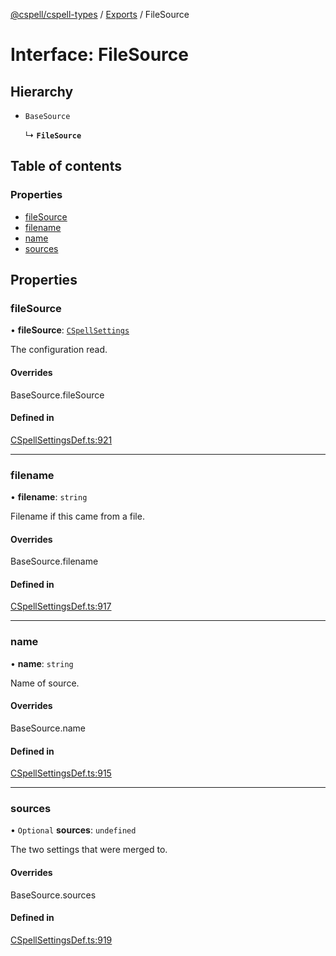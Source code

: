 [@cspell/cspell-types](../README.md) / [Exports](../modules.md) / FileSource

# Interface: FileSource

## Hierarchy

- `BaseSource`

  ↳ **`FileSource`**

## Table of contents

### Properties

- [fileSource](FileSource.md#filesource)
- [filename](FileSource.md#filename)
- [name](FileSource.md#name)
- [sources](FileSource.md#sources)

## Properties

### fileSource

• **fileSource**: [`CSpellSettings`](CSpellSettings.md)

The configuration read.

#### Overrides

BaseSource.fileSource

#### Defined in

[CSpellSettingsDef.ts:921](https://github.com/streetsidesoftware/cspell/blob/8083c95/packages/cspell-types/src/CSpellSettingsDef.ts#L921)

___

### filename

• **filename**: `string`

Filename if this came from a file.

#### Overrides

BaseSource.filename

#### Defined in

[CSpellSettingsDef.ts:917](https://github.com/streetsidesoftware/cspell/blob/8083c95/packages/cspell-types/src/CSpellSettingsDef.ts#L917)

___

### name

• **name**: `string`

Name of source.

#### Overrides

BaseSource.name

#### Defined in

[CSpellSettingsDef.ts:915](https://github.com/streetsidesoftware/cspell/blob/8083c95/packages/cspell-types/src/CSpellSettingsDef.ts#L915)

___

### sources

• `Optional` **sources**: `undefined`

The two settings that were merged to.

#### Overrides

BaseSource.sources

#### Defined in

[CSpellSettingsDef.ts:919](https://github.com/streetsidesoftware/cspell/blob/8083c95/packages/cspell-types/src/CSpellSettingsDef.ts#L919)
